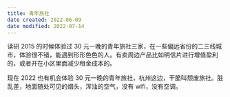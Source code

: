 ```yaml
---
title: 青年旅社
date created: 2022-06-09
date modified: 2022-07-14
---
```


读研 2015 的时候体验过 30 元一晚的青年旅社三家，在一些偏远省份的二三线城市，体验很不错，能遇到形形色色的人。有卖周边产品比如明信片进行增值盈利的，或者开在小区里面减少租金成本的。

现在 2022 也有机会体验 30 元一晚的青年旅社，杭州这边，干脆叫颓废旅社。脏乱差，地面随处可见的烟头，浑浊的空气，没有 wifi，没有空调。
